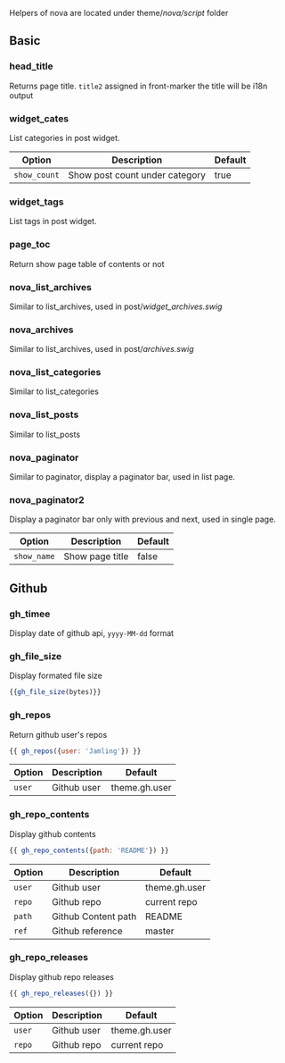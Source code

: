 Helpers of nova are located under theme/<var>nova/script</var> folder

## Basic

### head_title

Returns page title. `title2` assigned in front-marker the title will be i18n output

### widget_cates

List categories in post widget.

Option | Description | Default
--- | --- | ---
`show_count` | Show post count under category | true

### widget_tags

List tags in post widget.

### page_toc

Return show page table of contents or not

### nova_list_archives
Similar to list_archives, used in post/<var>widget_archives.swig</var>

### nova_archives
Similar to list_archives, used in post/<var>archives.swig</var>

### nova_list_categories
Similar to list_categories

### nova_list_posts
Similar to list_posts

### nova_paginator
Similar to paginator, display a paginator bar, used in list page.

### nova_paginator2
Display a paginator bar only with previous and next, used in single page.

Option | Description | Default
--- | --- | ---
`show_name` | Show page title | false


## Github

### gh_timee

Display date of github api, `yyyy-MM-dd` format


### gh_file_size

Display formated file size

``` js
{{gh_file_size(bytes)}}
```

### gh_repos

Return github user's repos

``` js
{{ gh_repos({user: 'Jamling'}) }}
```

Option | Description | Default
--- | --- | ---
`user` | Github user | theme.gh.user

### gh_repo_contents

Display github contents

``` js
{{ gh_repo_contents({path: 'README'}) }}
```

Option | Description | Default
--- | --- | ---
`user` | Github user | theme.gh.user
`repo` | Github repo | current repo
`path` | Github Content path | README
`ref` | Github reference | master

### gh_repo_releases

Display github repo releases

``` js
{{ gh_repo_releases({}) }}
```

Option | Description | Default
--- | --- | ---
`user` | Github user | theme.gh.user
`repo` | Github repo | current repo

